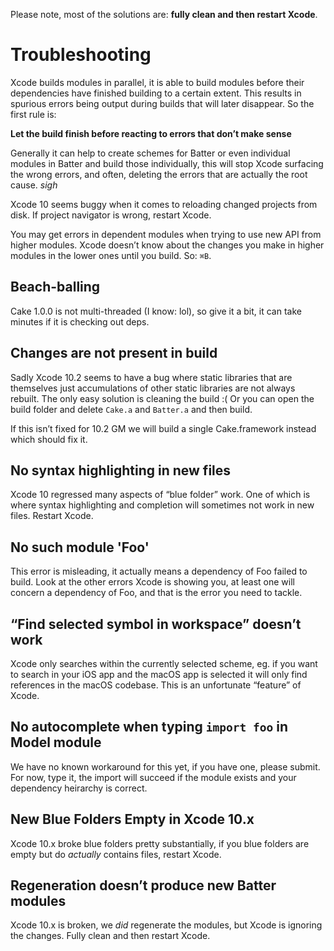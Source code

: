 Please note, most of the solutions are: **fully clean and then restart Xcode**.

# Troubleshooting

Xcode builds modules in parallel, it is able to build modules before their
dependencies have finished building to a certain extent. This results in
spurious errors being output during builds that will later disappear. So the
first rule is:

**Let the build finish before reacting to errors that don’t make sense**

Generally it can help to create schemes for Batter or even individual modules in
Batter and build those individually, this will stop Xcode surfacing the wrong
errors, and often, deleting the errors that are actually the root cause. *sigh* 

Xcode 10 seems buggy when it comes to reloading changed projects from disk. If
project navigator is wrong, restart Xcode.

You may get errors in dependent modules when trying to use new API from higher
modules. Xcode doesn’t know about the changes you make in higher modules in the
lower ones until you build. So: `⌘B`.

## Beach-balling

Cake 1.0.0 is not multi-threaded (I know: lol), so give it a bit, it can take
minutes if it is checking out deps.

## Changes are not present in build

Sadly Xcode 10.2 seems to have a bug where static libraries that are themselves 
just accumulations of other static libraries are not always rebuilt. The only
easy solution is cleaning the build :( Or you can open the build folder and
delete `Cake.a` and `Batter.a` and then build.

If this isn’t fixed for 10.2 GM we will build a single Cake.framework instead
which should fix it.

## No syntax highlighting in new files

Xcode 10 regressed many aspects of “blue folder” work. One of which is where
syntax highlighting and completion will sometimes not work in new files.
Restart Xcode.

## No such module 'Foo'

This error is misleading, it actually means a dependency of Foo failed to build.
Look at the other errors Xcode is showing you, at least one will concern a
dependency of Foo, and that is the error you need to tackle.

## “Find selected symbol in workspace” doesn’t work

Xcode only searches within the currently selected scheme, eg. if you want to
search in your iOS app and the macOS app is selected it will only find references
in the macOS codebase. This is an unfortunate “feature” of Xcode.

## No autocomplete when typing `import foo` in Model module

We have no known workaround for this yet, if you have one, please submit. For
now, type it, the import will succeed if the module exists and your dependency
heirarchy is correct.

## New Blue Folders Empty in Xcode 10.x

Xcode 10.x broke blue folders pretty substantially, if you blue folders are
empty but do *actually* contains files, restart Xcode.

## Regeneration doesn’t produce new Batter modules

Xcode 10.x is broken, we *did* regenerate the modules, but Xcode is ignoring the
changes. Fully clean and then restart Xcode.
